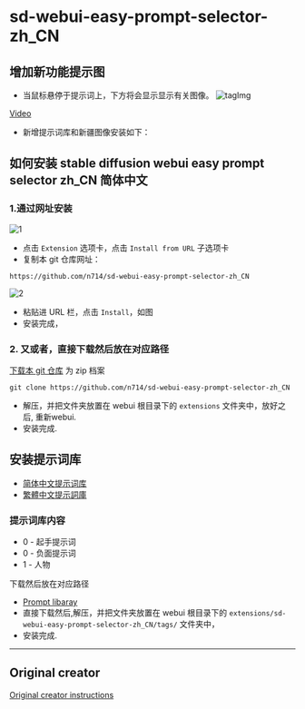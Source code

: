 # sd-webui-easy-prompt-selector-zh_CN

## 增加新功能提示图
- 当鼠标悬停于提示词上，下方将会显示显示有关图像。
![tagImg](https://github.com/n714/sd-webui-easy-prompt-selector-zh_CN/assets/45053630/490b6f3e-c940-4254-b8b4-214fb0ef52ea)

[Video](https://github.com/n714/sd-webui-easy-prompt-selector-zh_CN/assets/45053630/67102b31-84b2-49fa-8dc7-e3cb0d86b552)

- 新增提示词库和新疆图像安装如下：

## 如何安装 stable diffusion webui easy prompt selector zh_CN 简体中文

  ### 1.通过网址安装
  
  ![1]()

  - 点击 `Extension` 选项卡，点击 `Install from URL` 子选项卡
  - 复制本 git 仓库网址：
  ```
https://github.com/n714/sd-webui-easy-prompt-selector-zh_CN
  ```
![2](https://github.com/n714/sd-webui-easy-prompt-selector-zh_CN/assets/45053630/bbd0f896-3d9b-4b93-b76f-6fd1422c758c)
 
  - 粘贴进 URL 栏，点击 `Install`，如图
  - 安装完成，  

  ### 2. 又或者，直接下载然后放在对应路径
  [下载本 git 仓库](https://github.com/n714/sd-web-easy-prompt-selector-cn/archive/refs/heads/main.zip) 为 zip 档案
```
git clone https://github.com/n714/sd-webui-easy-prompt-selector-zh_CN
  ```

  - 解压，并把文件夹放置在 webui 根目录下的 `extensions` 文件夹中，放好之后, 重新webui.
  - 安装完成.

  ## 安装提示词库
- [简体中文提示词库](https://github.com/n714/stable-diffusion-prompt-library-zh_CN)
- [繁體中文提示詞庫](https://github.com/n714/stable-diffusion-prompt-library-zh_TW)

### 提示词库内容
- 0 - 起手提示词 
- 0 - 负面提示词 
- 1 - 人物 
  
下载然后放在对应路径
- [Prompt libaray ](https://github.com/n714/stable-diffusion-prompt-library-zh_CN)
- 直接下载然后,解压，并把文件夹放置在 webui 根目录下的 `extensions/sd-webui-easy-prompt-selector-zh_CN/tags/` 文件夹中，
- 安装完成.

------------------------------------------------------------------------------------------
## Original creator
[Original creator instructions](https://blue-pen5805.fanbox.cc/posts/5306601)
